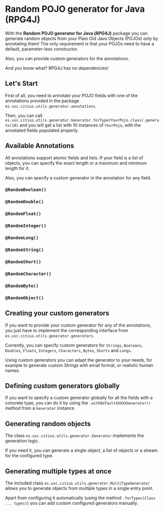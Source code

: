 Random POJO generator for Java (RPG4J)
==============================

With the **Random POJO generator for Java (*RPG4J*)** package you can generate random objects from your Plain Old Java Objects (POJOs) only by annotating them! The only requirement is that your POJOs need to have a default, parameter-less constructor.

Also, you can provide custom generators for the annotations.

And you know what? RPG4J has no dependencies!

## Let's Start
First of all, you need to annotate your POJO fields with one of the annotations provided in the package `es.usc.citius.utils.generator.annotations`.

Then, you can call `es.usc.citius.utils.generator.Generator.forType(YourPojo.class).generate(10)` and you will get a list with 10 instances of `YourPojo`, with the annotated fields populated properly.

## Available Annotations
All annotations support atomic fields and lists. If your field is a list of objects, you can specify the exact length or a maximum and minimum length for it.

Also, you can specify a custom generator in the annotation for any field. 

### `@RandomBoolean()`
### `@RandomDouble()`
### `@RandomFloat()`
### `@RandomInteger()`
### `@RandomLong()`
### `@RandomString()`
### `@RandomShort()`
### `@RandomCharacter()`
### `@RandomByte()`
### `@RandomObject()`

## Creating your custom generators
If you want to provide your custom generator for any of the annotations, you just have to implement the corresponding interface from `es.usc.citius.utils.generator.generators`. 

Currently, you can specify custom generators for `Strings`, `Booleans`, `Doubles`, `Floats`, `Integers`, `Characters`, `Bytes`, `Shorts` and `Longs`.

Using custom generators you can adapt the generator to your needs, for example to generate custom Strings with email format, or realistic human names.

## Defining custom generators globally
If you want to specify a custom generator globally for all the fields with a concrete type, you can do it by using the `.withDefaultXXXXXGenerator()` method from a `Generator` instance.

## Generating random objects
The class `es.usc.citius.utils.generator.Generator` implements the generation logic. 

If you need it, you can generate a single object, a list of objects or a stream for the configured type.

## Generating multiple types at once
The included class `es.usc.citius.utils.generator.MultiTypeGenerator` allows you to generate objects from multiple types in a single entry point. 

Apart from configuring it automatically (using the method `.forTypes(Class ... types)`) you can add custom configured generators manually.